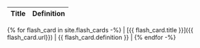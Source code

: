 | Title | Definition |
| ----- | ---------- |


{% for flash_card in site.flash_cards -%} | [{{ flash_card.title
}}]({{ flash_card.url}}) | {{ flash_card.definition }} | {% endfor -%}
